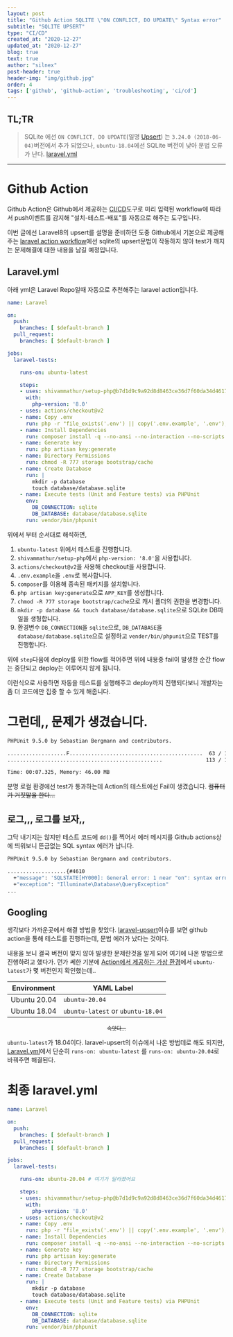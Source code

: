 ```yaml
---
layout: post
title: "Github Action SQLITE \"ON CONFLICT, DO UPDATE\" Syntax error"
subtitle: "SQLITE UPSERT"
type: "CI/CD"
created_at: "2020-12-27"
updated_at: "2020-12-27"
blog: true
text: true
author: "silnex"
post-header: true
header-img: "img/github.jpg"
order: 4
tags: ['github', 'github-action', 'troubleshooting', 'ci/cd']
---
```


## TL;TR
> SQLite 에선 `ON CONFLICT, DO UPDATE`(일명 [Upsert](https://www.sqlite.org/lang_upsert.html)) 는 `3.24.0 (2018-06-04)`버전에서 추가 되었으나, `ubuntu-18.04`에선 SQLite 버전이 낮아 문법 오류가 난다. [laravel.yml](#최종-laravel.yml)

----

# Github Action
Github Action은 Github에서 제공하는 [CI/CD](https://en.wikipedia.org/wiki/CI/CD)도구로 미리 입력된 workflow에 따라서 push이벤트를 감지해 "설치-테스트-배포"를 자동으로 해주는 도구입니다.  

이번 글에선 Laravel8의 upsert를 설명을 준비하던 도중 Github에서 기본으로 제공해주는 [laravel action workflow](https://github.com/actions/starter-workflows/blob/e9e00b017736d3b3811cedf1ee2e8ceb3c48e3dd/ci/laravel.yml)에선 sqlite의 upsert문법이 작동하지 않아 test가 깨지는 문제해결에 대한 내용을 남길 예정입니다.

## Laravel.yml
아래 yml은 Laravel Repo일때 자동으로 추천해주는 laravel action입니다.  

```yml
name: Laravel

on:
  push:
    branches: [ $default-branch ]
  pull_request:
    branches: [ $default-branch ]

jobs:
  laravel-tests:

    runs-on: ubuntu-latest

    steps:
    - uses: shivammathur/setup-php@b7d1d9c9a92d8d8463ce36d7f60da34d461724f8
      with:
        php-version: '8.0'
    - uses: actions/checkout@v2
    - name: Copy .env
      run: php -r "file_exists('.env') || copy('.env.example', '.env');"
    - name: Install Dependencies
      run: composer install -q --no-ansi --no-interaction --no-scripts --no-progress --prefer-dist
    - name: Generate key
      run: php artisan key:generate
    - name: Directory Permissions
      run: chmod -R 777 storage bootstrap/cache
    - name: Create Database
      run: |
        mkdir -p database
        touch database/database.sqlite
    - name: Execute tests (Unit and Feature tests) via PHPUnit
      env:
        DB_CONNECTION: sqlite
        DB_DATABASE: database/database.sqlite
      run: vendor/bin/phpunit
```

위에서 부터 순서대로 해석하면,  
 1. `ubuntu-latest` 위에서 테스트를 진행합니다.
 2. `shivammathur/setup-php`에서 `php-version: '8.0'`을 사용합니다.
 3. `actions/checkout@v2`을 사용해 checkout을 사용합니다.
 4. `.env.example`을 `.env`로 복사합니다.
 5. `composer`를 이용해 종속된 패키지를 설치합니다.
 6. `php artisan key:generate`으로 `APP_KEY`를 생성합니다.
 7. `chmod -R 777 storage bootstrap/cache`으로 캐시 폴더의 권한을 변경합니다.
 8. `mkdir -p database && touch database/database.sqlite`으로 SQLite DB파일을 생헝합니다.
 9. 환경변수 `DB_CONNECTION`을 `sqlite`으로, `DB_DATABASE`을 `database/database.sqlite`으로 설정하고 `vender/bin/phpunit`으로 TEST를 진행합니다.

위에 `step`다음에 deploy를 위한 flow를 적어주면 위에 내용중 fail이 발생한 순간 flow는 중단되고 deploy는 이루어지 않게 됩니다.

이런식으로 사용하면 자동을 테스트를 실행해주고 deploy까지 진행되다보니 개발자는 좀 더 코드에만 집중 할 수 있게 해줍니다.

# 그런데,, 문제가 생겼습니다.

```bash
PHPUnit 9.5.0 by Sebastian Bergmann and contributors.

...................F...........................................  63 / 113 ( 55%)
..................................................              113 / 113 (100%)

Time: 00:07.325, Memory: 46.00 MB
```

분명 로컬 환경에선 test가 통과하는데 Action의 테스트에선 Fail이 생겼습니다. <del>컴퓨터가 거짓말을 한다...</del>

## 로그,,, 로그를 보자,,
그닥 내기지는 않지만 테스트 코드에 `dd()`를 찍어서 에러 메시지를 Github actions상에 띄워보니 뜬금없는 SQL syntax 에러가 납니다.

```bash
PHPUnit 9.5.0 by Sebastian Bergmann and contributors.

...................{#4610
  +"message": 'SQLSTATE[HY000]: General error: 1 near "on": syntax error (SQL: insert into "table_name" (...) values (...) on conflict ... do update set ...)'
  +"exception": "Illuminate\Database\QueryException"
...
  ```

## Googling
생각보다 가까운곳에서 해결 방법을 찾았다. [laravel-upsert](https://github.com/staudenmeir/laravel-upsert/issues/28)이슈를 보면 github action을 통해 테스트를 진행하는데, 문법 에러가 났다는 것이다.

내용을 보니 결국 버전이 맞지 않아 발생한 문제란것을 알게 되어 여기에 나온 방법으로 진행하려고 했다가. 먼가 쎄한 기분에 [Action에서 제공하는 가상 환경](https://github.com/actions/virtual-environments)에서 `ubuntu-latest`가 몇 버전인지 확인했는데..

| Environment | YAML Label |
| :-: | --- |
| Ubuntu 20.04 | `ubuntu-20.04` |
| Ubuntu 18.04 | `ubuntu-latest` or `ubuntu-18.04` |

<p style="text-align:center;font-size:12px"><del>속앗다...</del></p>

`ubuntu-latest`가 18.04이다. laravel-upsert의 이슈에서 나온 방법데로 해도 되지만, [Laravel.yml](#Laravel.yml)에서 단순히 `runs-on: ubuntu-latest` 를 `runs-on: ubuntu-20.04`로 바꿔주면 해결된다.

# 최종 laravel.yml

```yml
name: Laravel

on:
  push:
    branches: [ $default-branch ]
  pull_request:
    branches: [ $default-branch ]

jobs:
  laravel-tests:

    runs-on: ubuntu-20.04 # 여기가 달라졌어요

    steps:
    - uses: shivammathur/setup-php@b7d1d9c9a92d8d8463ce36d7f60da34d461724f8
      with:
        php-version: '8.0'
    - uses: actions/checkout@v2
    - name: Copy .env
      run: php -r "file_exists('.env') || copy('.env.example', '.env');"
    - name: Install Dependencies
      run: composer install -q --no-ansi --no-interaction --no-scripts --no-progress --prefer-dist
    - name: Generate key
      run: php artisan key:generate
    - name: Directory Permissions
      run: chmod -R 777 storage bootstrap/cache
    - name: Create Database
      run: |
        mkdir -p database
        touch database/database.sqlite
    - name: Execute tests (Unit and Feature tests) via PHPUnit
      env:
        DB_CONNECTION: sqlite
        DB_DATABASE: database/database.sqlite
      run: vendor/bin/phpunit
```